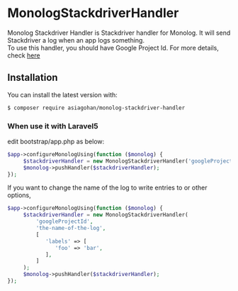 # MonologStackdriverHandler
Monolog Stackdriver Handler is Stackdriver handler for Monolog. It will send Stackdriver a log when an app logs something.  
To use this handler, you should have Google Project Id. For more details, check [here](http://www.stackdriver.com/)

## Installation
You can install the latest version with:
```bash
$ composer require asiagohan/monolog-stackdriver-handler
```

### When use it with Laravel5
edit bootstrap/app.php as below:
```php
$app->configureMonologUsing(function ($monolog) {
     $stackdriverHandler = new MonologStackdriverHandler('googleProjectId');
     $monolog->pushHandler($stackdriverHandler);
});
```

If you want to change the name of the log to write entries to or other options,
```php
$app->configureMonologUsing(function ($monolog) {
     $stackdriverHandler = new MonologStackdriverHandler(
         'googleProjectId',
         'the-name-of-the-log',
         [
            'labels' => [
               'foo' => 'bar',
            ],
         ]
     );
     $monolog->pushHandler($stackdriverHandler);
});
```
